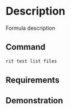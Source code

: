 # Description

Formula description

## Command

```bash
rit test list files
```

## Requirements

## Demonstration

